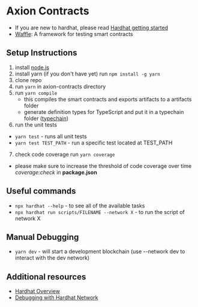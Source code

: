# Axion Contracts

- If you are new to hardhat, please read [Hardhat getting started](https://hardhat.org/getting-started/)
- [Waffle](https://getwaffle.io/): A framework for testing smart contracts

## Setup Instructions

1. install [node.js](https://nodejs.org/en/)
2. install yarn (if you don't have yet) run `npm install -g yarn`
3. clone repo
4. run `yarn` in axion-contracts directory
5. run `yarn compile`
   - this compiles the smart contracts and exports artifacts to a artifacts folder
   - generate definition types for TypeScript and put it in a typechain folder ([typechain](https://github.com/ethereum-ts/TypeChain))
6. run the unit tests

- `yarn test` - runs all unit tests
- `yarn test TEST_PATH` - run a specific test located at TEST_PATH

7. check code coverage run `yarn coverage`
- please make sure to increase the threshold of code coverage over time _coverage:check_ in __package.json__

## Useful commands

- `npx hardhat --help` - to see all of the available tasks
- `npx hardhat run scripts/FILENAME --network X` - to run the script of network X

## Manual Debugging
- `yarn dev` - will start a development blockchain (use --network dev to interact with the dev network)

## Additional resources

- [Hardhat Overview](https://hardhat.org/getting-started/#overview)
- [Debugging with Hardhat Network](https://hardhat.org/tutorial/debugging-with-hardhat-network.html)
